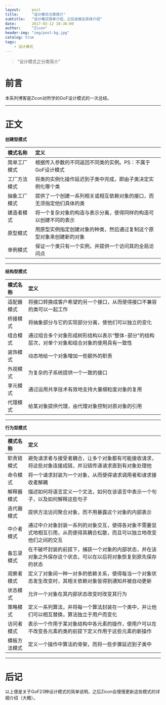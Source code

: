 ```yaml
---
layout:     post
title:      "设计模式分类简介"
subtitle:   "设计模式简单介绍，之后会做出具体介绍"
date:       2017-03-12 10:36:00
author:     "Zicon"
header-img: "img/post-bg.jpg"
catalog: true
tags:
    - 设计模式
---
```


> “设计模式之分类简介”

# 前言

本系列博客是Zicon对所学的GoF设计模式的一次总结。

---

# 正文

**创建型模式**

| 模式名称 | 定义 |
|:--|:----------------|
| 简单工厂模式|根据传入参数的不同返回不同类的实例。PS：不属于GoF设计模式| 
| 工厂方法模式|将类的实例化操作延迟到子类中完成，即由子类决定实例化哪个类|
| 抽象工厂模式|提供了一个创建一系列相关或相互依赖对象的接口，而无须指定他们具体的类|
| 建造者模式|将一个复杂对象的构造与表示分离，使得同样的构造可以创建不同的表示|
| 原型模式|用原型实例指定创建对象的种类，然后通过复制这个原型对象来创建新的对象|
| 单例模式|保证一个类只有一个实例，并提供一个访问其的全局访问点|

------

**结构型模式**

| 模式名称 | 定义 |
|:--|:----------------|
| 适配器模式| 将接口转换成客户希望的另一个接口，从而使得接口不兼容的类可以一起工作| 
| 桥接模式| 将抽象部分与它的实现部分分离，使他们可以独立的变化|
| 组合模式| 通过组合多个对象形成树形结构以表示“整体-部分”的结构层次，对单个对象和组合对象的使用具有一致性|
| 装饰模式| 动态地给一个对象增加一些额外的职责|
| 外观模式| 为复杂的子系统提供一个一致的接口|
| 享元模式| 通过运用共享技术有效地支持大量细粒度对象的复用|
| 代理模式| 给某对象提供代理，由代理对象控制对原对象的引用|

-------

**行为型模式**

| 模式名称 | 定义 |
|:--|:----------------|
| 职责链模式| 避免请求者与接受者耦合，让多个对象都有可能接收请求，将这些对象连接成链，并沿链传递请求直到有对象处理他|
| 命令模式| 将一个请求封装为一个对象，从而使得请求调用者和请求接收者解耦|
| 解释器模式| 描述如何将语言定义一个文法，如何在该语言中表示一个句子，以及如何解释这些句子|
| 迭代器模式| 提供方法访问聚合对象，而不用暴露这个对象的内部表示|
| 中介者模式| 通过中介对象封装一系列的对象交互，使得各对象不需要显式地相互引用，从而使得其耦合松散，而且可以独立地改变他们之间的交互|
| 备忘录模式| 在不破坏封装的前提下，捕获一个对象的内部状态，并在该对象之外保存这个状态，可以在以后将对象恢复到原先保存的状态|
| 观察者模式| 定义了对象间一种一对多的依赖关系，使得每当一个对象状态发生改变时，其相关依赖对象皆得到通知并被自动更新|
| 状态模式| 允许一个对象在其内部状态改变时改变其行为|
| 策略模式| 定义一系列算法，并将每一个算法封装在一个类中，并让他们可以相互替换，算法独立于用户而变化|
| 访问者模式| 表示一个作用于某对象结构中各元素的操作，使用户可以在不改变各元素的类的前提下定义作用于这些元素的新操作|
| 模板方法模式| 定义一个操作中算法的骨架，而将一些步骤延迟到子类中|

-------

# 后记
以上便是关于GoF23种设计模式的简单说明，之后Zicon会慢慢更新这些模式的详细介绍（大概）。




